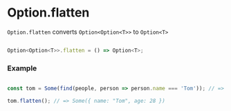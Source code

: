 # Option.flatten

`Option.flatten` converts `Option<Option<T>>` to `Option<T>`

```typescript

Option<Option<T>>.flatten = () => Option<T>;

```

### Example

```typescript

const tom = Some(find(people, person => person.name === 'Tom')); // => Some(Some({ name: "Tom", age: 28 }))

tom.flatten(); // => Some({ name: "Tom", age: 28 })
```

